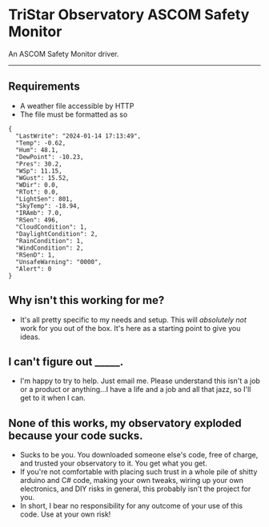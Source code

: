 # TriStar Observatory ASCOM Safety Monitor

An ASCOM Safety Monitor driver.

---

## Requirements

* A weather file accessible by HTTP
* The file must be formatted as so
```
{
  "LastWrite": "2024-01-14 17:13:49",
  "Temp": -0.62,
  "Hum": 48.1,
  "DewPoint": -10.23,
  "Pres": 30.2,
  "WSp": 11.15,
  "WGust": 15.52,
  "WDir": 0.0,
  "RTot": 0.0,
  "LightSen": 801,
  "SkyTemp": -18.94,
  "IRAmb": 7.0,
  "RSen": 496,
  "CloudCondition": 1,
  "DaylightCondition": 2,
  "RainCondition": 1,
  "WindCondition": 2,
  "RSenD": 1,
  "UnsafeWarning": "0000",
  "Alert": 0
}
```

## Why isn't this working for me?

* It's all pretty specific to my needs and setup.  This will *absolutely not* work for you out of the box.  It's here as a starting point to give you ideas.

## I can't figure out _____.

* I'm happy to try to help.  Just email me.  Please understand this isn't a job or a product or anything...I have a life and a job and all that jazz, so I'll get to it when I can.

## None of this works, my observatory exploded because your code sucks.

* Sucks to be you.  You downloaded someone else's code, free of charge, and trusted your observatory to it.  You get what you get.
* If you're not comfortable with placing such trust in a whole pile of shitty arduino and C# code, making your own tweaks, wiring up your own electronics, and DIY risks in general, this probably isn't the project for you.
* In short, I bear no responsibility for any outcome of your use of this code.  Use at your own risk!  
